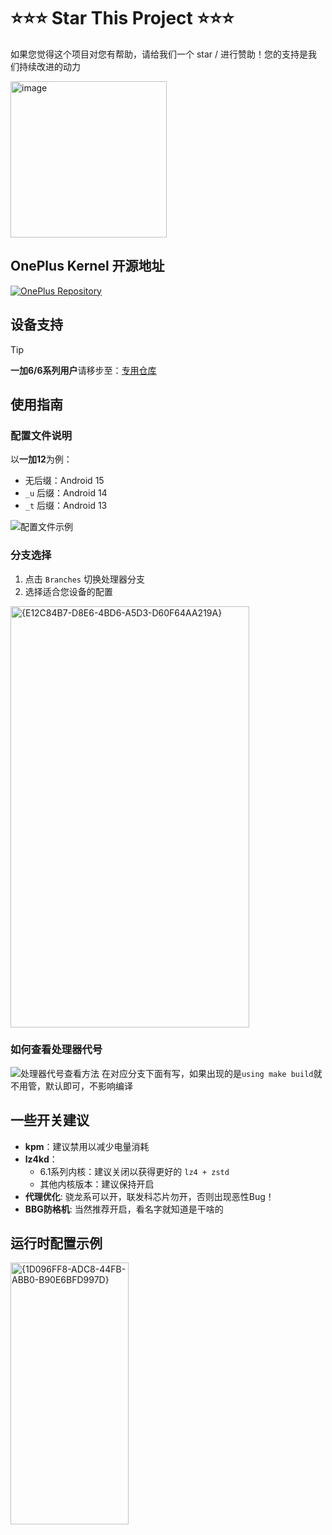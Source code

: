 # ⭐⭐⭐ Star This Project ⭐⭐⭐

如果您觉得这个项目对您有帮助，请给我们一个 star / 进行赞助！您的支持是我们持续改进的动力

<img width="250" height="250" alt="image" src="https://github.com/user-attachments/assets/55acad97-8fe6-4de7-b9ce-90da9552a212" />

## OnePlus Kernel 开源地址

[![OnePlus Repository](https://img.shields.io/badge/OnePlus-Repository-red)](https://github.com/Xiaomichael/kernel_manifest)

## 设备支持

> [!TIP]
> **一加6/6系列用户**请移步至：[专用仓库](https://github.com/Xiaomichael/oneplus_6.6_devices)

## 使用指南

### 配置文件说明

以**一加12**为例：
- 无后缀：Android 15
- `_u` 后缀：Android 14
- `_t` 后缀：Android 13

![配置文件示例](https://github.com/user-attachments/assets/88f6940b-4b2c-462f-b8fa-3d9dd2f2faec)

### 分支选择

1. 点击 `Branches` 切换处理器分支
2. 选择适合您设备的配置

<img width="382" height="674" alt="{E12C84B7-D8E6-4BD6-A5D3-D60F64AA219A}" src="https://github.com/user-attachments/assets/cee3e632-1221-4260-b772-6f5cc42e86c3" />

### 如何查看处理器代号

![处理器代号查看方法](https://github.com/user-attachments/assets/fc217103-24ef-45fa-a7e1-f13cfd64f771)
在对应分支下面有写，如果出现的是`using make build`就不用管，默认即可，不影响编译

## 一些开关建议

- **kpm**：建议禁用以减少电量消耗
- **lz4kd**：
  - 6.1系列内核：建议关闭以获得更好的 `lz4 + zstd`
  - 其他内核版本：建议保持开启
- **代理优化**: 骁龙系可以开，联发科芯片勿开，否则出现恶性Bug！
- **BBG防格机**: 当然推荐开启，看名字就知道是干啥的

## 运行时配置示例

<img width="188.5" height="418.5" alt="{1D096FF8-ADC8-44FB-ABB0-B90E6BFD997D}" src="https://github.com/user-attachments/assets/2868dd1b-cb38-48fc-8041-490c5e700baf" />
